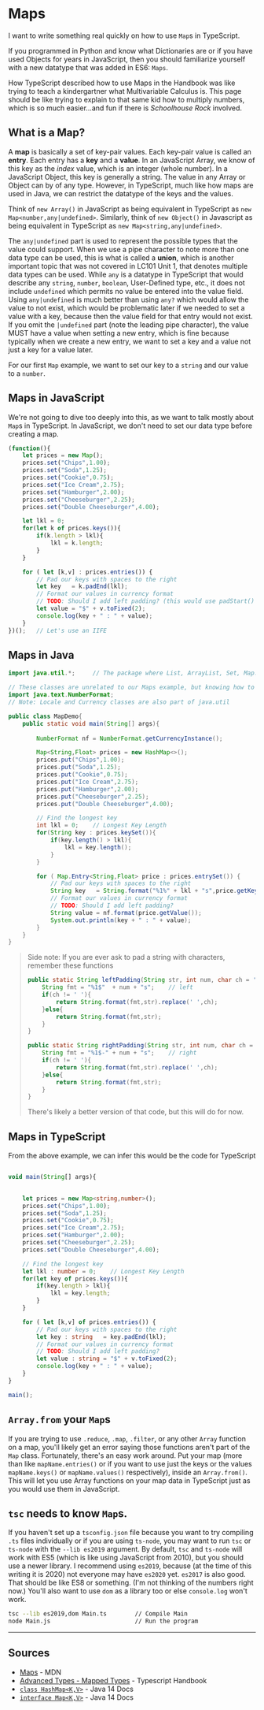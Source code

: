 # Maps

I want to write something real quickly on how to use `Map`s in TypeScript.

If you programmed in Python and know what Dictionaries are or if you have used Objects for years in JavaScript, then you should familiarize yourself with a new datatype that was added in ES6: `Maps`.

How TypeScript described how to use Maps in the Handbook was like trying to teach a kindergartner what Multivariable Calculus is.
This page should be like trying to explain to that same kid how to multiply numbers, which is so much easier...and fun if there is *Schoolhouse Rock* involved. 

## What is a Map?

A **map** is basically a set of key-pair values. Each key-pair value is called an **entry**. Each entry has a **key** and a **value**.  In an JavaScript Array, we know of this key as the *index* value, which is an integer (whole number).  In a JavaScript Object, this key is generally a string.  The value in any Array or Object can by of any type.
However, in TypeScript, much like how maps are used in Java, we can restrict the datatype of the keys and the values.

Think of `new Array()` in JavaScript as being equivalent in TypeScript as `new Map<number,any|undefined>`.
Similarly, think of `new Object()` in Javascript as being equivalent in TypeScript as `new Map<string,any|undefined>`.

The `any|undefined` part is used to represent the possible types that the value could support. When we use a pipe character to note more than one data type can be used, this is what is called a **union**, which is another important topic that was not covered in LC101 Unit 1, that denotes multiple data types can be used. While `any` is a datatype in TypeScript that would describe any `string`, `number`, `boolean`, User-Defined type, etc., it does not include `undefined` which permits no value be entered into the value field.
Using `any|undefined` is much better than using `any?` which would allow the value to not exist, which would be problematic later if we needed to set a value with a key, because then the value field for that entry would not exist.
If you omit the `|undefined` part (note the leading pipe character), the value MUST have a value when setting a new entry, which is fine because typically when we create a new entry, we want to set a key and a value not just a key for a value later.

For our first `Map` example, we want to set our key to a `string` and our value to a `number`.

## Maps in JavaScript

We're not going to dive too deeply into this, as we want to talk mostly about `Map`s in TypeScript.
In JavaScript, we don't need to set our data type before creating a map.

```javascript
(function(){
    let prices = new Map();
    prices.set("Chips",1.00);
    prices.set("Soda",1.25);
    prices.set("Cookie",0.75);
    prices.set("Ice Cream",2.75);
    prices.set("Hamburger",2.00);
    prices.set("Cheeseburger",2.25);
    prices.set("Double Cheeseburger",4.00);

    let lkl = 0;
    for(let k of prices.keys()){
        if(k.length > lkl){
            lkl = k.length;
        }
    }

    for ( let [k,v] : prices.entries()) {
        // Pad our keys with spaces to the right
        let key   = k.padEnd(lkl);
        // Format our values in currency format
        // TODO: Should I add left padding? (this would use padStart() if it did.
        let value = "$" + v.toFixed(2);
        console.log(key + " : " + value);
    }
})();   // Let's use an IIFE
```

## Maps in Java

```java
import java.util.*;     // The package where List, ArrayList, Set, Map.Entry, Map, and Hashmap are.

// These classes are unrelated to our Maps example, but knowing how to format number in currency format is a must know.
import java.text.NumberFormat;
// Note: Locale and Currency classes are also part of java.util

public class MapDemo{
    public static void main(String[] args){
        
        NumberFormat nf = NumberFormat.getCurrencyInstance();

        Map<String,Float> prices = new HashMap<>();
        prices.put("Chips",1.00);
        prices.put("Soda",1.25);
        prices.put("Cookie",0.75);
        prices.put("Ice Cream",2.75);
        prices.put("Hamburger",2.00);
        prices.put("Cheeseburger",2.25);
        prices.put("Double Cheeseburger",4.00);

        // Find the longest key
        int lkl = 0;    // Longest Key Length
        for(String key : prices.keySet()){
            if(key.length() > lkl){
                lkl = key.length();
            }
        }

        for ( Map.Entry<String,Float> price : prices.entrySet()) {
            // Pad our keys with spaces to the right
            String key   = String.format("%1%" + lkl + "s",price.getKey());
            // Format our values in currency format
            // TODO: Should I add left padding?
            String value = nf.format(price.getValue());
            System.out.println(key + " : " + value);
        }
    }
}
```

> Side note: If you are ever ask to pad a string with characters, remember these functions
> ```java
> public static String leftPadding(String str, int num, char ch = ' '){
>     String fmt = "%1$"  + num + "s";    // left
>     if(ch != ' '){
>         return String.format(fmt,str).replace(' ',ch);
>     }else{
>         return String.format(fmt,str);
>     }
> }
> 
> public static String rightPadding(String str, int num, char ch = ' '){
>     String fmt = "%1$-" + num + "s";    // right
>     if(ch != ' '){
>         return String.format(fmt,str).replace(' ',ch);
>     }else{
>         return String.format(fmt,str);
>     }
> }
> ```
> There's likely a better version of that code, but this will do for now. 

## Maps in TypeScript

From the above example, we can infer this would be the code for TypeScript

```typescript

void main(String[] args){
    

    let prices = new Map<string,number>();
    prices.set("Chips",1.00);
    prices.set("Soda",1.25);
    prices.set("Cookie",0.75);
    prices.set("Ice Cream",2.75);
    prices.set("Hamburger",2.00);
    prices.set("Cheeseburger",2.25);
    prices.set("Double Cheeseburger",4.00);

    // Find the longest key
    let lkl : number = 0;    // Longest Key Length
    for(let key of prices.keys()){
        if(key.length > lkl){
            lkl = key.length;
        }
    }

    for ( let [k,v] of prices.entries()) {
        // Pad our keys with spaces to the right
        let key : string   = key.padEnd(lkl);
        // Format our values in currency format
        // TODO: Should I add left padding?
        let value : string = "$" + v.toFixed(2);
        console.log(key + " : " + value);
    }
}

main();
```

## `Array.from` your `Map`s

If you are trying to use `.reduce`, `.map`, `.filter`, or any other `Array` function on a map, you'll likely get an error saying those functions aren't part of the `Map` class. Fortunately, there's an easy work around. Put your map (more than like `mapName.entries()` or if you want to use just the keys or the values `mapName.keys()` or `mapName.values()` respectively), inside an `Array.from()`.
This will let you use Array functions on your map data in TypeScript just as you would use them in JavaScript.

## `tsc` needs to know `Map`s.

If you haven't set up a `tsconfig.json` file because you want to try compiling `.ts` files individually or if you are using `ts-node`, you may want to run `tsc` or `ts-node` with the `--lib es2019` argument. By default, `tsc` and `ts-node` will work with ES5 (which is like using JavaScript from 2010), but you should use a newer library.
I recommend using `es2019`, because (at the time of this writing it is 2020) not everyone may have `es2020` yet.  `es2017` is also good. That should be like ES8 or something. (I'm not thinking of the numbers right now.)
You'll also want to use `dom` as a library too or else `console.log` won't work.

```bash
tsc --lib es2019,dom Main.ts        // Compile Main
node Main.js                        // Run the program
```

---
## Sources
* [Maps](https://developer.mozilla.org/en-US/docs/Web/JavaScript/Reference/Global_Objects/Map) - MDN
* [Advanced Types - Mapped Types](https://www.typescriptlang.org/docs/handbook/advanced-types.html#mapped-types) - Typescript Handbook
* [`class HashMap<K,V>`](https://docs.oracle.com/en/java/javase/14/docs/api/java.base/java/util/HashMap.html) - Java 14 Docs
* [`interface Map<K,V>`](https://docs.oracle.com/en/java/javase/14/docs/api/java.base/java/util/Map.html) - Java 14 Docs